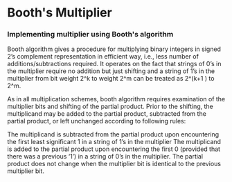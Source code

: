 # Booth's Multiplier
### Implementing multiplier using Booth's algorithm

Booth algorithm gives a procedure for multiplying binary integers in signed 2’s complement representation in efficient way, i.e., less number of additions/subtractions required. It operates on the fact that strings of 0’s in the multiplier require no addition but just shifting and a string of 1’s in the multiplier from bit weight 2^k to weight 2^m can be treated as 2^(k+1 ) to 2^m.

As in all multiplication schemes, booth algorithm requires examination of the multiplier bits and shifting of the partial product. Prior to the shifting, the multiplicand may be added to the partial product, subtracted from the partial product, or left unchanged according to following rules:

The multiplicand is subtracted from the partial product upon encountering the first least significant 1 in a string of 1’s in the multiplier
The multiplicand is added to the partial product upon encountering the first 0 (provided that there was a previous ‘1’) in a string of 0’s in the multiplier.
The partial product does not change when the multiplier bit is identical to the previous multiplier bit.


